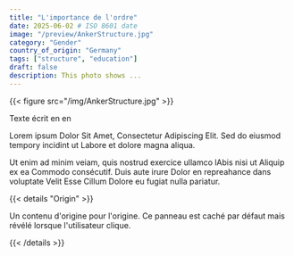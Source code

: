 ```yaml
---
title: "L'importance de l'ordre"
date: 2025-06-02 # ISO 8601 date
image: "/preview/AnkerStructure.jpg"
category: "Gender"
country_of_origin: "Germany"
tags: ["structure", "education"]
draft: false
description: This photo shows ...
---
```




{{< figure src="/img/AnkerStructure.jpg" >}}

Texte écrit en en

Lorem ipsum Dolor Sit Amet, Consectetur Adipiscing Elit. Sed do eiusmod tempory incidint ut Labore et dolore magna aliqua.

Ut enim ad minim veiam, quis nostrud exercice ullamco lAbis nisi ut Aliquip ex ea Commodo consécutif. Duis aute irure Dolor en repreahance dans voluptate Velit Esse Cillum Dolore eu fugiat nulla pariatur.

{{< details "Origin" >}}

Un contenu d'origine pour l'origine. Ce panneau est caché par défaut mais révélé lorsque l'utilisateur clique.

{{< /details >}}


